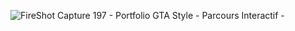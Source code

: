 ![FireShot Capture 197 - Portfolio GTA Style - Parcours Interactif - ](https://github.com/user-attachments/assets/d94453f5-3195-4bd4-88cd-1d9c3db93c50)
